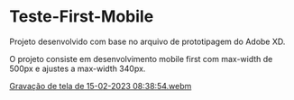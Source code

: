 # Teste-First-Mobile

Projeto desenvolvido com base no arquivo de prototipagem do Adobe XD. 

O projeto consiste em desenvolvimento mobile first com max-width de 500px e ajustes a max-width 340px.  

[Gravação de tela de 15-02-2023 08:38:54.webm](https://user-images.githubusercontent.com/75050074/219034265-86e91ea1-722c-4386-b063-519ed324acfb.webm)  
